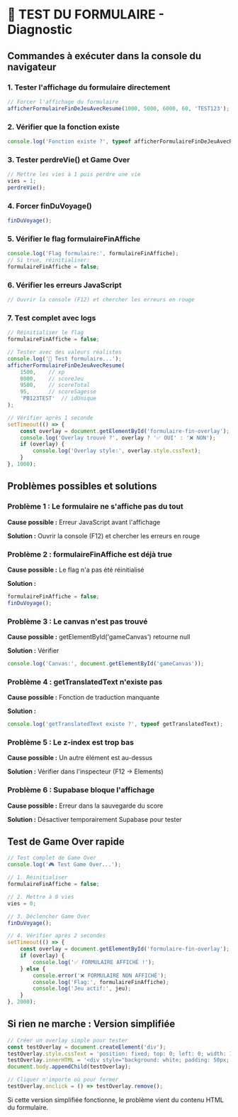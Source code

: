 # 🧪 TEST DU FORMULAIRE - Diagnostic

## Commandes à exécuter dans la console du navigateur

### 1. Tester l'affichage du formulaire directement
```javascript
// Forcer l'affichage du formulaire
afficherFormulaireFinDeJeuAvecResume(1000, 5000, 6000, 60, 'TEST123');
```

### 2. Vérifier que la fonction existe
```javascript
console.log('Fonction existe ?', typeof afficherFormulaireFinDeJeuAvecResume);
```

### 3. Tester perdreVie() et Game Over
```javascript
// Mettre les vies à 1 puis perdre une vie
vies = 1;
perdreVie();
```

### 4. Forcer finDuVoyage()
```javascript
finDuVoyage();
```

### 5. Vérifier le flag formulaireFinAffiche
```javascript
console.log('Flag formulaire:', formulaireFinAffiche);
// Si true, réinitialiser:
formulaireFinAffiche = false;
```

### 6. Vérifier les erreurs JavaScript
```javascript
// Ouvrir la console (F12) et chercher les erreurs en rouge
```

### 7. Test complet avec logs
```javascript
// Réinitialiser le flag
formulaireFinAffiche = false;

// Tester avec des valeurs réalistes
console.log('🧪 Test formulaire...');
afficherFormulaireFinDeJeuAvecResume(
    1500,    // xp
    8000,    // scoreJeu
    9500,    // scoreTotal
    95,      // scoreSagesse
    'PB123TEST'  // idUnique
);

// Vérifier après 1 seconde
setTimeout(() => {
    const overlay = document.getElementById('formulaire-fin-overlay');
    console.log('Overlay trouvé ?', overlay ? '✅ OUI' : '❌ NON');
    if (overlay) {
        console.log('Overlay style:', overlay.style.cssText);
    }
}, 1000);
```

## Problèmes possibles et solutions

### Problème 1 : Le formulaire ne s'affiche pas du tout
**Cause possible :** Erreur JavaScript avant l'affichage

**Solution :** Ouvrir la console (F12) et chercher les erreurs en rouge

### Problème 2 : formulaireFinAffiche est déjà true
**Cause possible :** Le flag n'a pas été réinitialisé

**Solution :**
```javascript
formulaireFinAffiche = false;
finDuVoyage();
```

### Problème 3 : Le canvas n'est pas trouvé
**Cause possible :** getElementById('gameCanvas') retourne null

**Solution :** Vérifier
```javascript
console.log('Canvas:', document.getElementById('gameCanvas'));
```

### Problème 4 : getTranslatedText n'existe pas
**Cause possible :** Fonction de traduction manquante

**Solution :**
```javascript
console.log('getTranslatedText existe ?', typeof getTranslatedText);
```

### Problème 5 : Le z-index est trop bas
**Cause possible :** Un autre élément est au-dessus

**Solution :** Vérifier dans l'inspecteur (F12 → Elements)

### Problème 6 : Supabase bloque l'affichage
**Cause possible :** Erreur dans la sauvegarde du score

**Solution :** Désactiver temporairement Supabase pour tester

## Test de Game Over rapide

```javascript
// Test complet de Game Over
console.log('🎮 Test Game Over...');

// 1. Réinitialiser
formulaireFinAffiche = false;

// 2. Mettre à 0 vies
vies = 0;

// 3. Déclencher Game Over
finDuVoyage();

// 4. Vérifier après 2 secondes
setTimeout(() => {
    const overlay = document.getElementById('formulaire-fin-overlay');
    if (overlay) {
        console.log('✅ FORMULAIRE AFFICHÉ !');
    } else {
        console.error('❌ FORMULAIRE NON AFFICHÉ');
        console.log('Flag:', formulaireFinAffiche);
        console.log('Jeu actif:', jeu);
    }
}, 2000);
```

## Si rien ne marche : Version simplifiée

```javascript
// Créer un overlay simple pour tester
const testOverlay = document.createElement('div');
testOverlay.style.cssText = 'position: fixed; top: 0; left: 0; width: 100vw; height: 100vh; background: rgba(0,0,0,0.9); z-index: 99999; display: flex; align-items: center; justify-content: center;';
testOverlay.innerHTML = '<div style="background: white; padding: 50px; border-radius: 20px; color: black; font-size: 24px;">TEST FORMULAIRE OK ✅</div>';
document.body.appendChild(testOverlay);

// Cliquer n'importe où pour fermer
testOverlay.onclick = () => testOverlay.remove();
```

Si cette version simplifiée fonctionne, le problème vient du contenu HTML du formulaire.
